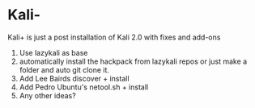# Kali-
Kali+ is just a post installation of Kali 2.0 with fixes and add-ons<br>
1. Use lazykali as base<br>
2. automatically install the hackpack from lazykali repos or just make a folder and auto git clone  it.<br>
3. Add Lee Bairds discover + install<br>
4. Add Pedro Ubuntu's netool.sh + install<br>
5. Any other ideas?<br>
